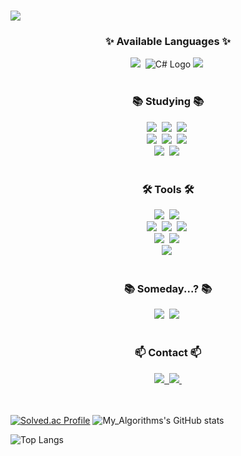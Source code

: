 <!--Title-->
# <div align="center">
 <img src="https://capsule-render.vercel.app/api?type=soft&color=timeGradient&height=120&section=header&text=Welcome%20to%20Jake%20Lee's%20GitHub&fontSize=60" />
</div>

<!--내용 부분-->
<h3 align="center">✨ Available Languages ✨</h3>
<div align="center">
  <img src="https://img.shields.io/badge/C++-20232a.svg?style=for-the-badge&logo=cplusplus&logoColor=00599C" />&nbsp;
  <img src="https://img.shields.io/badge/C%23-512BD4?style=for-the-badge&logo=csharp&logoColor=white" alt="C# Logo" />
  <img src="https://img.shields.io/badge/.NET-512BD4?style=for-the-badge&logo=.net&logoColor=white" />&nbsp;
</div>

<br>

<h3 align="center">📚 Studying 📚</h3>
<div align="center">
  <img src="https://img.shields.io/badge/Javascript-F7DF1E.svg?style=for-the-badge&logo=javascript&logoColor=20232a" />&nbsp
  <img src="https://img.shields.io/badge/Html5-E34F26.svg?style=for-the-badge&logo=html5&logoColor=white" />&nbsp
  <img src="https://img.shields.io/badge/CSS-1572B6?style=for-the-badge&logo=css3&logoColor=white" />&nbsp;<br>
  <img src="https://img.shields.io/badge/Typescript-007ACC.svg?style=for-the-badge&logo=typescript&logoColor=white" />&nbsp;
  <img src="https://img.shields.io/badge/React-20232a.svg?style=for-the-badge&logo=react&logoColor=61DAFB" />&nbsp
  <img src="https://img.shields.io/badge/Node.js-5FA04E?style=for-the-badge&logo=node.js&logoColor=white" />&nbsp;<br>
  <img src="https://img.shields.io/badge/Python-3670A0?style=for-the-badge&logo=python&logoColor=ffdd54" />&nbsp
  <img src="https://img.shields.io/badge/Tensorflow-FF6F00?style=for-the-badge&logo=tensorflow&logoColor=white" />&nbsp;
</div>

<br>

<h3 align="center">🛠 Tools 🛠</h3>
<div align="center">
  <img src="https://img.shields.io/badge/Unity-000000?style=for-the-badge&logo=unity&logoColor=white" />&nbsp;
  <img src="https://img.shields.io/badge/Unreal%20Engine-000000?style=for-the-badge&logo=unrealengine&logoColor=white" />&nbsp;<br>
  <img src="https://img.shields.io/badge/git-F05033.svg?style=for-the-badge&logo=git&logoColor=white" />&nbsp
  <img src="https://img.shields.io/badge/github-181717.svg?style=for-the-badge&logo=github&logoColor=white" />&nbsp
  <img src="https://img.shields.io/badge/Notion-F3F3F3.svg?style=for-the-badge&logo=notion&logoColor=black" />&nbsp;<br>
  <img src="https://img.shields.io/badge/Visual%20Studio%20Code-007ACC?style=for-the-badge&logo=visual-studio-code&logoColor=white" />&nbsp;
  <img src="https://img.shields.io/badge/Visual%20Studio-5C2D91?style=for-the-badge&logo=visual-studio&logoColor=white" />&nbsp;<br>
  <img src="https://img.shields.io/badge/Zed-4D7B9D?style=for-the-badge&logo=zed&logoColor=white" />&nbsp;
</div>

<br>

<h3 align="center"> 📚 Someday...? 📚 </h3>
<div align="center">
  <img src="https://img.shields.io/badge/Go-00ADD8?style=for-the-badge&logo=go&logoColor=white" />&nbsp;
  <img src="https://img.shields.io/badge/Rust-000000?style=for-the-badge&logo=rust&logoColor=white" />&nbsp;
</div>

<br>

<h3 align="center">📫 Contact 📫</h3>
<div align="center">
  <a href="https://velog.io/@spring7s/posts">
    <img src="https://img.shields.io/badge/Velog-1EBC8F?style=for-the-badge&logo=velog&logoColor=white" />&nbsp
  </a>
  <a href="mailto:81spring7s@gmail.com">
    <img
      src="https://img.shields.io/badge/81spring7s@gmail.com-D14836?style=for-the-badge&logo=gmail&logoColor=white"/>&nbsp
  </a>
</div>

<br>
<br>

[![Solved.ac Profile](http://mazassumnida.wtf/api/generate_badge?boj=spring7s)](https://solved.ac/spring7s)
![My_Algorithms's GitHub stats](https://github-readme-stats.vercel.app/api?username=SpRingLJM&show_icons=true&theme=cobalt)

![Top Langs](https://github-readme-stats.vercel.app/api/top-langs/?username=SpRingLJM&layout=compact&theme=dark)
